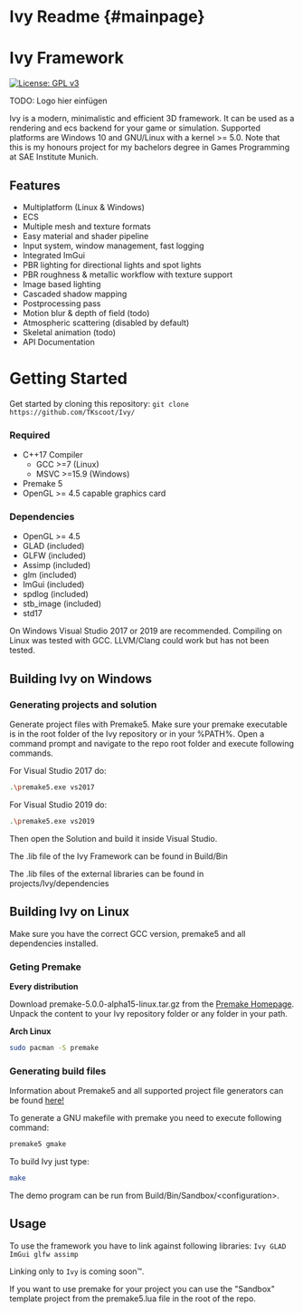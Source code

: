 Ivy Readme                         {#mainpage}
============

# Ivy Framework 

[![License: GPL v3](https://img.shields.io/badge/License-GPLv3-blue.svg)](https://www.gnu.org/licenses/gpl-3.0)

TODO: Logo hier einfügen

Ivy is a modern, minimalistic and efficient 3D framework. 
It can be used as a rendering and ecs backend for your game or simulation. 
Supported platforms are Windows 10 and GNU/Linux with a kernel >= 5.0.
Note that this is my honours project for my bachelors degree in Games Programming at SAE Institute Munich.

## Features

- Multiplatform (Linux & Windows)
- ECS
- Multiple mesh and texture formats
- Easy material and shader pipeline
- Input system, window management, fast logging
- Integrated ImGui
- PBR lighting for directional lights and spot lights
- PBR roughness & metallic workflow with texture support
- Image based lighting
- Cascaded shadow mapping
- Postprocessing pass
- Motion blur & depth of field (todo)
- Atmospheric scattering (disabled by default)
- Skeletal animation (todo)
- API Documentation

# Getting Started

Get started by cloning this repository: `git clone https://github.com/TKscoot/Ivy/`

### Required
- C++17 Compiler
	- GCC >=7 (Linux)
	- MSVC >=15.9 (Windows)
- Premake 5
- OpenGL >= 4.5 capable graphics card

### Dependencies
- OpenGL >= 4.5
- GLAD (included)
- GLFW (included)
- Assimp (included)
- glm (included)
- ImGui (included)
- spdlog (included)
- stb_image (included)
- std17

On Windows Visual Studio 2017 or 2019 are recommended. Compiling on Linux was tested with GCC. LLVM/Clang could work but has not been tested.

## Building Ivy on Windows

### Generating projects and solution
Generate project files with Premake5. Make sure your premake executable is in the root folder of the Ivy repository or in your \%PATH%.
Open a command prompt and navigate to the repo root folder and execute following commands.

For Visual Studio 2017 do:
```bash
.\premake5.exe vs2017
```

For Visual Studio 2019 do:
```bash
.\premake5.exe vs2019
```

Then open the Solution and build it inside Visual Studio.

The .lib file of the Ivy Framework can be found in Build/Bin

The .lib files of the external libraries can be found in projects/Ivy/dependencies

## Building Ivy on Linux

Make sure you have the correct GCC version, premake5 and all dependencies installed.

### Geting Premake

**Every distribution**

Download premake-5.0.0-alpha15-linux.tar.gz from the [Premake
Homepage](https://premake.github.io/download.html)\. Unpack the content to your
Ivy repository folder or any folder in your path.

**Arch Linux**
```bash
sudo pacman -S premake
```

### Generating build files

Information about Premake5 and all supported project file generators can be found [here!](https://github.com/premake/premake-core/wiki/Using-Premake)

To generate a GNU makefile with premake you need to execute following command:

```bash
premake5 gmake
```

To build Ivy just type:

``` bash
make
```

The demo program can be run from Build/Bin/Sandbox/\<configuration\>.

## Usage

To use the framework you have to link against following libraries: `Ivy GLAD ImGui glfw assimp`

Linking only to `Ivy` is coming soon™.

If you want to use premake for your project you can use the "Sandbox" template
project from the premake5.lua file in the root of the repo.
